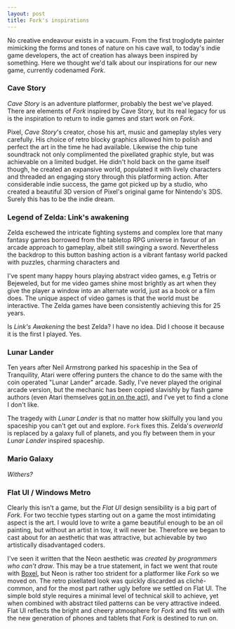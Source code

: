 ```yaml
---
layout: post
title: Fork's inspirations
---
```


No creative endeavour exists in a vacuum.   From the first troglodyte painter mimicking the forms and tones of nature on his cave wall, to today's indie game developers, the act of creation has always been inspired by something.  Here we thought we'd talk about our inspirations for our new game, currently codenamed *Fork*.

### Cave Story

*Cave Story* is an adventure platformer, probably the best we've played. There are elements of *Fork* inspired by Cave Story, but its real legacy for us is the inspiration to return to indie games and start work on *Fork*.

Pixel, *Cave Story*'s creator, chose his art, music and gameplay styles very carefully.  His choice of retro blocky graphics allowed him to polish and perfect the art in the time he had available.  Likewise the chip tune soundtrack not only complimented the pixellated graphic style, but was achievable on a limited budget.  He didn't hold back on the game itself though, he created an expansive world, populated it with lively characters and threaded an engaging story through this platforming action.  After considerable indie success, the game got picked up by a studio, who created a beautiful 3D version of Pixel's original  game for Nintendo's 3DS.  Surely this has to be the indie dream.


### Legend of Zelda: Link's awakening

Zelda eschewed the intricate fighting systems and complex lore that many fantasy games borrowed from the tabletop RPG universe in favour of an arcade approach to gameplay, albeit still swinging a sword.  Nevertheless the backdrop to this button bashing action is a vibrant fantasy world packed with puzzles, charming characters and 

I've spent many happy hours playing abstract video games, e.g Tetris or Bejeweled, but for me video games shine most brightly as art when they give the player a window into an alternate world, just as a book or a film does.  The unique aspect of video games is that the world must be interactive.  The Zelda games have been consistently achieving this for 25 years.

Is *Link's Awakening* the best Zelda? I have no idea.  Did I choose it because it is the first I played.  Yes.

### Lunar Lander

Ten years after Neil Armstrong parked his spaceship in the Sea of Tranquility, Atari were offering punters the chance to do the same with the coin operated "Lunar Lander" arcade.  Sadly, I've never played the original arcade version, but the mechanic has been copied slavishly by flash game authors (even Atari themselves [got in on the act](http://chrome.atari.com/lunarlander/)), and I've yet to find a clone I don't like.

The tragedy with *Lunar Lander* is that no matter how skilfully you land you spaceship you can't get out and explore.  `Fork` fixes this.  Zelda's *overworld* is replaced by a galaxy full of planets, and you fly between them in your *Lunar Lander* inspired spaceship.

### Mario Galaxy

*Withers?*

### Flat UI / Windows Metro

Clearly this isn't a game, but the *Flat UI* design sensibility is a big part of *Fork*.  For two tecchie types starting out on a game the most intimidating aspect is the art. I would love to write a game beautiful enough to be an oil painting, but without an artist in tow, it will never be.  Therefore we began to cast about for an aesthetic that was attractive, but achievable by two artistically disadvantaged coders.

I've seen it written that the Neon aesthetic was *created by programmers who can't draw*.  This may be a true statement, in fact we went that route with [Boxel](https://itunes.apple.com/us/app/boxel/id441537386?mt=8), but Neon is rather too strident for a platformer like *Fork* so we moved on.  The retro pixellated look was quickly discarded as cliché-common, and for the most part rather ugly before we settled on Flat UI.  The simple bold style requires a minimal level of technical skill to achieve, yet when combined with abstract tiled patterns can be very attractive indeed. Flat UI reflects the bright and cheery atmosphere for *Fork* and fits well with the new generation of phones and tablets that *Fork* is destined to run on. 